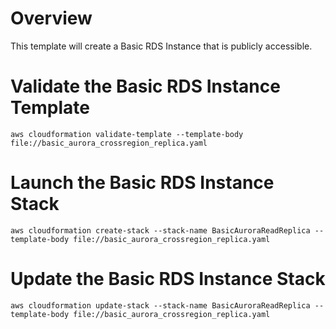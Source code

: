 # Overview

This template will create a Basic RDS Instance that is publicly accessible.

# Validate the Basic RDS Instance Template

`aws cloudformation validate-template --template-body file://basic_aurora_crossregion_replica.yaml`

# Launch the Basic RDS Instance Stack

`aws cloudformation create-stack --stack-name BasicAuroraReadReplica --template-body file://basic_aurora_crossregion_replica.yaml`

# Update the Basic RDS Instance Stack

`aws cloudformation update-stack --stack-name BasicAuroraReadReplica --template-body file://basic_aurora_crossregion_replica.yaml`
